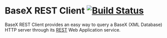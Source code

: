 # BaseX REST Client [![Build Status](https://travis-ci.org/nerdenough/node-basex.svg?branch=master)](https://travis-ci.org/nerdenough/node-basex)

BaseX REST Client provides an easy way to query a BaseX (XML Database) HTTP
server through its [REST](http://docs.basex.org/wiki/REST) Web Application
service.
